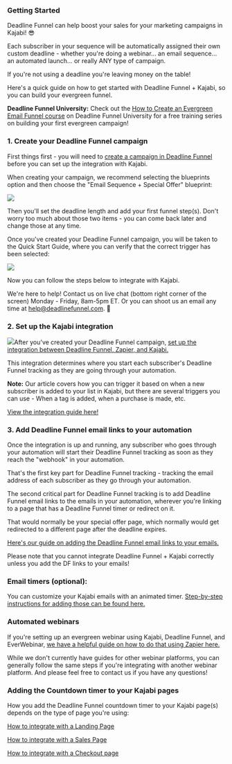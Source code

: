 ### Getting Started

Deadline Funnel can help boost your sales for your marketing campaigns in
Kajabi! 😎

Each subscriber in your sequence will be automatically assigned their own
custom deadline - whether you're doing a webinar... an email sequence... an
automated launch... or really ANY type of campaign.

If you're not using a deadline you're leaving money on the table!

Here's a quick guide on how to get started with Deadline Funnel + Kajabi, so
you can build your evergreen funnel.

**Deadline Funnel University:** Check out the [How to Create an Evergreen
Email Funnel course](https://university.deadlinefunnel.com/courses/evergreen)
on Deadline Funnel University for a free training series on building your
first evergreen campaign!

### 1\. Create your Deadline Funnel campaign

First things first - you will need to [create a campaign in Deadline
Funnel](https://deadlinefunnel.com/promotions/create) before you can set up
the integration with Kajabi.

When creating your campaign, we recommend selecting the blueprints option and
then choose the "Email Sequence + Special Offer" blueprint:

![](https://d33v4339jhl8k0.cloudfront.net/docs/assets/53974d6ce4b0c76107b109d1/images/5dfd10952c7d3a7e9ae5636c/file-4mxM9o3U2U.png)

Then you'll set the deadline length and add your first funnel step(s). Don't
worry too much about those two items - you can come back later and change
those at any time.

Once you've created your Deadline Funnel campaign, you will be taken to the
Quick Start Guide, where you can verify that the correct trigger has been
selected:

![](https://d33v4339jhl8k0.cloudfront.net/docs/assets/53974d6ce4b0c76107b109d1/images/5d85415004286364bc8f62b7/file-8GAmYA8vjN.png)

Now you can follow the steps below to integrate with Kajabi.

We're here to help! Contact us on live chat (bottom right corner of the
screen) Monday - Friday, 8am-5pm ET. Or you can shoot us an email any time at
help@deadlinefunnel.com. 🙂

### 2\. Set up the Kajabi integration

![](https://d33v4339jhl8k0.cloudfront.net/docs/assets/53974d6ce4b0c76107b109d1/images/5b4e37530428631d7a890855/file-M7LuOwsFw8.png)After
you've created your Deadline Funnel campaign, [set up the integration between
Deadline Funnel, Zapier, and
Kajabi.](https://documentation.deadlinefunnel.com/article/373-how-to-trigger-a-countdown-upon-subscribe-using-zapier)

This integration determines where you start each subscriber's Deadline Funnel
tracking as they are going through your automation.

**Note:**  Our article covers how you can trigger it based on when a new
subscriber is added to your list in Kajabi, but there are several triggers you
can use - When a tag is added, when a purchase is made, etc.

[View the integration guide
here!](https://documentation.deadlinefunnel.com/article/373-how-to-trigger-a-countdown-upon-subscribe-using-zapier)

### 3\. Add Deadline Funnel email links to your automation

Once the integration is up and running, any subscriber who goes through your
automation will start their Deadline Funnel tracking as soon as they reach the
"webhook" in your automation.

That's the first key part for Deadline Funnel tracking - tracking the email
address of each subscriber as they go through your automation.

The second critical part for Deadline Funnel tracking is to add Deadline
Funnel email links to the emails in your automation, wherever you're linking
to a page that has a Deadline Funnel timer or redirect on it.

That would normally be your special offer page, which normally would get
redirected to a different page after the deadline expires.

[Here's our guide on adding the Deadline Funnel email links to your
emails.](https://documentation.deadlinefunnel.com/article/16-expiring-links)

Please note that you cannot integrate Deadline Funnel + Kajabi correctly
unless you add the DF links to your emails!

### Email timers (optional):

You can customize your Kajabi emails with an animated timer. [Step-by-step
instructions for adding those can be found
here.](https://documentation.deadlinefunnel.com/article/606-how-to-add-the-email-countdown-to-kajabi)

### Automated webinars

If you're setting up an evergreen webinar using Kajabi, Deadline Funnel, and
EverWebinar, [we have a helpful guide on how to do that using Zapier
here.](https://documentation.deadlinefunnel.com/article/506-how-to-integrate-everwebinar-with-deadline-funnel-using-zapier)

While we don't currently have guides for other webinar platforms, you can
generally follow the same steps if you're integrating with another webinar
platform. And please feel free to contact us if you have any questions!

### Adding the Countdown timer to your Kajabi pages

How you add the Deadline Funnel countdown timer to your Kajabi page(s) depends
on the type of page you're using:

[How to integrate with a Landing
Page](https://documentation.deadlinefunnel.com/article/359-how-to-add-a-countdown-to-new-kajabi)

[How to integrate with a Sales
Page](https://documentation.deadlinefunnel.com/article/454-how-to-add-a-countdown-to-a-kajabi-sales-page)

[How to integrate with a Checkout
page](https://documentation.deadlinefunnel.com/article/561-how-to-add-a-deadline-funnel-countdown-to-a-kajabi-checkout-page)

